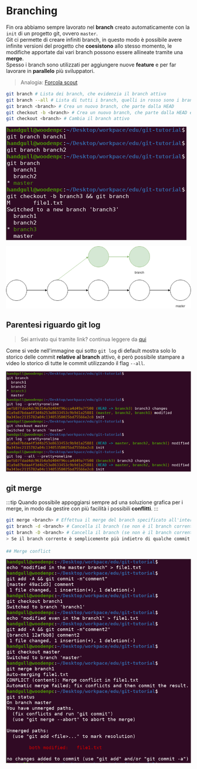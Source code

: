 # Branching
Fin ora abbiamo sempre lavorato nel **branch** creato automaticamente con la `init` di un progetto git, ovvero `master`.<br>
Git ci permette di creare infiniti branch, in questo modo è possibile avere infinite versioni del progetto che **coesistono** allo stesso momento, le modifiche apportate dai vari branch possono essere allineate tramite una **merge**.<br>
Spesso i branch sono utilizzati per aggiungere nuove **feature** e per far lavorare in **parallelo** più sviluppatori.
> Analogia: [Forcola scout](https://it.scoutwiki.org/Forcola])
```sh
git branch # Lista dei branch, che evidenzia il branch attivo
git branch --all # Lista di tutti i branch, quelli in rosso sono i branch remoti
git branch <branch> # Crea un nuovo branch, che parte dalla HEAD
git checkout -b <branch> # Crea un nuovo branch, che parte dalla HEAD e cambia il branch attivo in quello appena creato
git checkout <branch> # Cambia il branch attivo
```

![git-screenshot-06](../assets/git-screenshot-06.png)

![git-diagrams-03](../assets/git-diagrams-03.png)

## Parentesi riguardo git log

> Sei arrivato qui tramite link? continua leggere da [qui](../backtracking#branching)

Come si vede nell'immagine qui sotto `git log` di default mostra solo lo storico delle commit **relative al branch** attivo, è però possibile stampare a video lo storico di tutte le commit utilizzando il flag `--all`.

![git-screenshot-07](../assets/git-screenshot-07.png)

## git merge
:::tip
Quando possibile appoggiarsi sempre ad una soluzione grafica per i merge, in modo da gestire con più facilità i possibili **conflitti**.
:::
```sh
git merge <branch> # Effettua il merge del branch specificato all'interno del branch corrente
git branch -d <branch> # Cancella il branch (se non è il branch corrente) SE E SOLO SE quel branch è già stato mergiato
git branch -D <branch> # Cancella il branch (se non è il branch corrente) in ogni caso
> Se il branch corrente è semplicemente più indietro di qualche commit il risultato della merge sarà un **fast forward**

## Merge conflict
```

![git-screenshot-08](../assets/git-screenshot-08.png)
